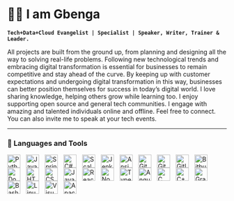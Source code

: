# 🏄‍♂️  I am Gbenga

**`Tech+Data+Cloud Evangelist | Specialist | Speaker, Writer, Trainer & Leader.`**

All projects are built from the ground up, from planning and designing all the way to solving real-life problems. 
Following new technological trends and embracing digital transformation is essential for businesses to remain competitive and stay ahead of the curve. By keeping up with customer expectations and undergoing digital transformation in this way, businesses can better position themselves for success in today’s digital world.
I love sharing knowledge, helping others grow while learning too. I enjoy supporting open source and general tech communities. I engage with amazing and talented individuals online and offline. Feel free to connect.
You can also invite me to speak at your tech events.

---

### 🧰 Languages and Tools

<img align="left" alt="Python" width="30px" style="padding-right:10px;" src="https://cdn.jsdelivr.net/gh/devicons/devicon/icons/python/python-plain.svg" />
<img align="left" alt="Java" width="30px" style="padding-right:10px;" src="https://cdn.jsdelivr.net/gh/devicons/devicon/icons/java/java-original.svg"/>
<img align="left" alt="Spring" width="30px" style="padding-right:10px;" src="https://cdn.jsdelivr.net/gh/devicons/devicon/icons/spring/spring-original.svg" />
<img align="left" alt="C#" width="30px" style="padding-right:10px;" src="https://cdn.jsdelivr.net/gh/devicons/devicon/icons/csharp/csharp-original.svg"/>
<img align="left" alt="Scala" width="30px" style="padding-right:10px;" src="https://cdn.jsdelivr.net/gh/devicons/devicon/icons/scala/scala-original.svg" />
<img align="left" alt="Jenkins" width="30px" style="padding-right:10px;" src="https://cdn.jsdelivr.net/gh/devicons/devicon/icons/jenkins/jenkins-original.svg" />
<img align="left" alt="Ansible" width="30px" style="padding-right:10px;" src="https://cdn.jsdelivr.net/gh/devicons/devicon/icons/ansible/ansible-original.svg" />
<img align="left" alt="Git" width="30px" style="padding-right:10px;" src="https://cdn.jsdelivr.net/gh/devicons/devicon/icons/git/git-original.svg" />
<img align="left" alt="GitHub" width="30px" style="padding-right:10px;" src="https://cdn.jsdelivr.net/gh/devicons/devicon/icons/github/github-original.svg" />
<img align="left" alt="Gitlab" width="30px" style="padding-right:10px;" src="https://cdn.jsdelivr.net/gh/devicons/devicon/icons/gitlab/gitlab-original.svg" />
<img align="left" alt="Bitbucket" width="30px" style="padding-right:10px;" src="https://cdn.jsdelivr.net/gh/devicons/devicon/icons/bitbucket/bitbucket-original.svg" />
<img align="left" alt="Docker" width="30px" style="padding-right:10px;" src="https://cdn.jsdelivr.net/gh/devicons/devicon/icons/docker/docker-original.svg" />
<img align="left" alt="HTML" width="30px" style="padding-right:10px;" src="https://cdn.jsdelivr.net/gh/devicons/devicon/icons/html5/html5-plain.svg" />
<img align="left" alt="CSS" width="30px" style="padding-right:10px;" src="https://cdn.jsdelivr.net/gh/devicons/devicon/icons/css3/css3-plain.svg" />
<img align="left" alt="JavaScript" width="30px" style="padding-right:10px;" src="https://cdn.jsdelivr.net/gh/devicons/devicon/icons/javascript/javascript-plain.svg" />
<img align="left" alt="React" width="30px" style="padding-right:10px;" src="https://cdn.jsdelivr.net/gh/devicons/devicon/icons/react/react-original.svg" />
<br />
<img align="left" alt="NodeJS" width="30px" style="padding-right:10px;" src="https://cdn.jsdelivr.net/gh/devicons/devicon/icons/nodejs/nodejs-original.svg" />
<img align="left" alt="TypeScript" width="30px" style="padding-right:10px;" src="https://cdn.jsdelivr.net/gh/devicons/devicon/icons/typescript/typescript-plain.svg" />
<img align="left" alt="Angular" width="30px" style="padding-right:10px;" src="https://cdn.jsdelivr.net/gh/devicons/devicon/icons/angularjs/angularjs-plain.svg" />
<img align="left" alt="C" width="30px" style="padding-right:10px;" src="https://cdn.jsdelivr.net/gh/devicons/devicon/icons/c/c-line.svg" />
<img align="left" alt="C++" width="30px" style="padding-right:10px;" src="https://cdn.jsdelivr.net/gh/devicons/devicon/icons/cplusplus/cplusplus-line.svg" />
<img align="left" alt="Gradle" width="30px" style="padding-right:10px;" src="https://cdn.jsdelivr.net/gh/devicons/devicon/icons/gradle/gradle-plain.svg" />
<img align="left" alt="Bash" width="30px" style="padding-right:10px;" src="https://cdn.jsdelivr.net/gh/devicons/devicon/icons/bash/bash-original.svg" />
<img align="left" alt="Linux" width="30px" style="padding-right:10px;" src="https://cdn.jsdelivr.net/gh/devicons/devicon/icons/linux/linux-original.svg" />
<img align="left" alt=VisualStudioCode" width="30px" style="padding-right:10px;" src="https://cdn.jsdelivr.net/gh/devicons/devicon/icons/vscode/vscode-original.svg" />
<img align="left" alt=Apache" width="30px" style="padding-right:10px;" src="https://cdn.jsdelivr.net/gh/devicons/devicon/icons/apache/apache-original.svg" />
<br />

[Website]: https://www.techfirehouse.com/contact 
[Linkedin]: https://www.linkedin.com/in/gbengaoridupa/
